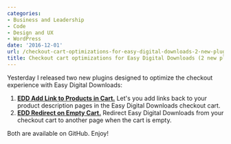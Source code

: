```yaml
---
categories:
- Business and Leadership
- Code
- Design and UX
- WordPress
date: '2016-12-01'
url: /checkout-cart-optimizations-for-easy-digital-downloads-2-new-plugins/
title: Checkout cart optimizations for Easy Digital Downloads (2 new plugins)
---
```


Yesterday I released two new plugins designed to optimize the checkout experience with Easy Digital Downloads:

1. **[EDD Add Link to Products in Cart.](https://github.com/cferdinandi/gmt-edd-add-link-to-product-in-cart)** Let's you add links back to your product description pages in the Easy Digital Downloads checkout cart.
2. **[EDD Redirect on Empty Cart.](https://github.com/cferdinandi/gmt-edd-redirect-on-empty-cart)** Redirect Easy Digital Downloads from your checkout cart to another page when the cart is empty.

Both are available on GitHub. Enjoy!